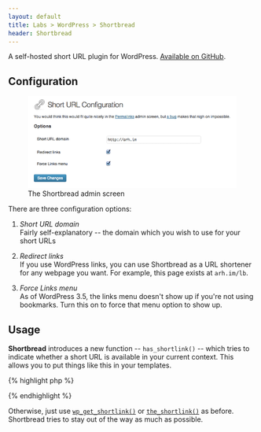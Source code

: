 ```yaml
---
layout: default
title: Labs > WordPress > Shortbread
header: Shortbread
---
```


A self-hosted short URL plugin for WordPress. [Available on GitHub](https://github.com/andrewhayward/shortbread).

## Configuration

<figure>
	<img src="/media/images/shortbread/admin-screen.png" alt="A text box for your short domain, and toggles for link redirection and link menu options">
	<figcaption>The Shortbread admin screen</figcaption>
</figure>

There are three configuration options:

1. _Short URL domain_  
   Fairly self-explanatory -- the domain which you wish to use for your short URLs

2. _Redirect links_  
   If you use WordPress links, you can use Shortbread as a URL shortener for any webpage you want. For example, this page exists at `arh.im/lb`.

3. _Force Links menu_  
   As of WordPress 3.5, the links menu doesn't show up if you're not using bookmarks. Turn this on to force that menu option to show up.

## Usage

**Shortbread** introduces a new function -- `has_shortlink()` -- which tries to indicate whether a short URL is available in your current context. This allows you to put things like this in your templates.

{% highlight php %}
<?php if (has_shortlink()): ?>
<link rel="shortlink" href="<?php echo wp_get_shortlink(); ?>">
<?php endif; ?>
{% endhighlight %}

Otherwise, just use [`wp_get_shortlink()`](http://codex.wordpress.org/Function_Reference/wp_get_shortlink) or [`the_shortlink()`](http://codex.wordpress.org/Function_Reference/the_shortlink) as before. Shortbread tries to stay out of the way as much as possible.
